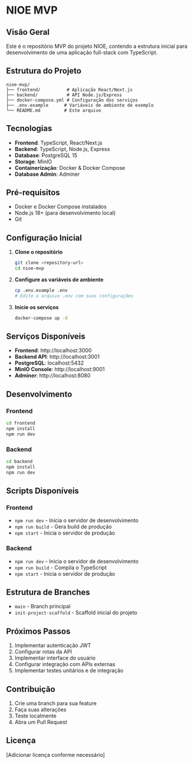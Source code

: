 # NIOE MVP

## Visão Geral

Este é o repositório MVP do projeto NIOE, contendo a estrutura inicial para desenvolvimento de uma aplicação full-stack com TypeScript.

## Estrutura do Projeto

```
nioe-mvp/
├── frontend/          # Aplicação React/Next.js
├── backend/           # API Node.js/Express
├── docker-compose.yml # Configuração dos serviços
├── .env.example      # Variáveis de ambiente de exemplo
└── README.md         # Este arquivo
```

## Tecnologias

- **Frontend**: TypeScript, React/Next.js
- **Backend**: TypeScript, Node.js, Express
- **Database**: PostgreSQL 15
- **Storage**: MinIO
- **Containerização**: Docker & Docker Compose
- **Database Admin**: Adminer

## Pré-requisitos

- Docker e Docker Compose instalados
- Node.js 18+ (para desenvolvimento local)
- Git

## Configuração Inicial

1. **Clone o repositório**
   ```bash
   git clone <repository-url>
   cd nioe-mvp
   ```

2. **Configure as variáveis de ambiente**
   ```bash
   cp .env.example .env
   # Edite o arquivo .env com suas configurações
   ```

3. **Inicie os serviços**
   ```bash
   docker-compose up -d
   ```

## Serviços Disponíveis

- **Frontend**: http://localhost:3000
- **Backend API**: http://localhost:3001
- **PostgreSQL**: localhost:5432
- **MinIO Console**: http://localhost:9001
- **Adminer**: http://localhost:8080

## Desenvolvimento

### Frontend
```bash
cd frontend
npm install
npm run dev
```

### Backend
```bash
cd backend
npm install
npm run dev
```

## Scripts Disponíveis

### Frontend
- `npm run dev` - Inicia o servidor de desenvolvimento
- `npm run build` - Gera build de produção
- `npm start` - Inicia o servidor de produção

### Backend
- `npm run dev` - Inicia o servidor de desenvolvimento
- `npm run build` - Compila o TypeScript
- `npm start` - Inicia o servidor de produção

## Estrutura de Branches

- `main` - Branch principal
- `init-project-scaffold` - Scaffold inicial do projeto

## Próximos Passos

1. Implementar autenticação JWT
2. Configurar rotas da API
3. Implementar interface do usuário
4. Configurar integração com APIs externas
5. Implementar testes unitários e de integração

## Contribuição

1. Crie uma branch para sua feature
2. Faça suas alterações
3. Teste localmente
4. Abra um Pull Request

## Licença

[Adicionar licença conforme necessário]
